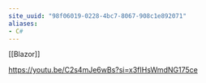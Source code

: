 ```yaml
---
site_uuid: "98f06019-0228-4bc7-8067-908c1e892071"
aliases:
- C#
---
```

[[Blazor]]

https://youtu.be/C2s4mJe6wBs?si=x3fIHsWmdNG175ce